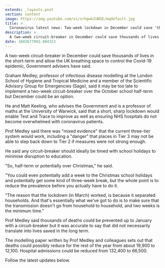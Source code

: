 ```yaml
--- 
extends: _layouts.post 
section: content 
image: https://img.youtube.com/vi/srhpwkIUWSE/mqdefault.jpg 
title: > 
  Coronavirus latest news: Two-week lockdown in December could save 'thousands of lives', Government advisers say 
description: > 
  A two-week circuit-breaker in December could save thousands of lives in the short-term and allow the UK breathing space to control the Covid-19 epidemic, Government advisers have said.He said any circuit-breaker should ideally be timed with school holidays to minimise disruption to education."The reason that the lockdown (in March) worked, is because it separated households.Prof Medley said thousands of deaths could be prevented up to January with a circuit-breaker but it was accurate to say that did not necessarily translate into lives saved in the long term.The modelling paper written by Prof Medley and colleagues sets out that deaths could possibly reduce for the rest of the year from about 19,900 to 12,100. 
date: 1602677992.804323 
--- 
```

A two-week circuit-breaker in December could save thousands of lives in the short-term and allow the UK breathing space to control the Covid-19 epidemic, Government advisers have said.

Graham Medley, professor of infectious disease modelling at the London School of Hygiene and Tropical Medicine and a member of the Scientific Advisory Group for Emergencies (Sage), said it may be too late to implement a two-week circuit-breaker over the October school half-term but December could be an option.

He and Matt Keeling, who advises the Government and is a professor of maths at the University of Warwick, said that a short, sharp lockdown would enable Test and Trace to improve as well as ensuring NHS hospitals do not become overwhelmed with coronavirus patients.

Prof Medley said there was "mixed evidence" that the current three-tier system would work, including a "danger" that places in Tier 3 may not be able to step back down to Tier 2 if measures were not strong enough.

He said any circuit-breaker should ideally be timed with school holidays to minimise disruption to education.

"So, half-term or potentially over Christmas," he said.

"You could even potentially add a week to the Christmas school holidays and potentially get some kind of three-week break, but the whole point is to reduce the prevalence before you actually have to do it.

"The reason that the lockdown (in March) worked, is because it separated households. And that's essentially what we've got to do is to make sure that the transmission doesn't go from household to household, and two weeks is the minimum time."

Prof Medley said thousands of deaths could be prevented up to January with a circuit-breaker but it was accurate to say that did not necessarily translate into lives saved in the long term.

The modelling paper written by Prof Medley and colleagues sets out that deaths could possibly reduce for the rest of the year from about 19,900 to 12,100. Hospital admissions could be reduced from 132,400 to 66,500.

Follow the latest updates below.